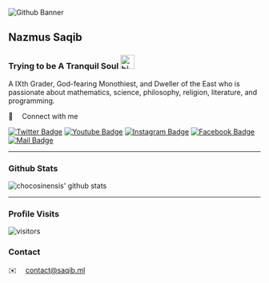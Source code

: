 ![Github Banner](http://choclacode.eu.org/public/assets/img/logo/cover.png)

## Nazmus Saqib
### Trying to be A Tranquil Soul <img src="https://user-images.githubusercontent.com/1303154/88677602-1635ba80-d120-11ea-84d8-d263ba5fc3c0.gif" width="28px" alt="hi">

A IXth Grader, God-fearing Monothiest, and Dweller of the East who is passionate about mathematics, science, philosophy, religion, literature, and programming.

🌺 &emsp;Connect with me

[![Twitter Badge](https://img.shields.io/badge/Twitter-1DA1F2?style=for-the-badge&logo=twitter&logoColor=white)](https://twitter.com/ChocoSinensis) [![Youtube Badge](https://img.shields.io/badge/YouTube-FF0000?style=for-the-badge&logo=youtube&logoColor=white)](https://youtube.com/channel/UCuxNNDSPkN4MTbyubs9OQfQ) [![Instagram Badge](https://img.shields.io/badge/Instagram-E4405F?style=for-the-badge&logo=instagram&logoColor=white)](https://instagram.com/chocosinensis) [![Facebook Badge](https://img.shields.io/badge/Facebook-1877F2?style=for-the-badge&logo=facebook&logoColor=white)](https://facebook.com/chocosinensis) [![Mail Badge](https://img.shields.io/badge/Gmail-D14836?style=for-the-badge&logo=gmail&logoColor=white)](mailto:contact@saqib.ml)

---

### Github Stats

![chocosinensis' github stats](https://github-readme-stats.vercel.app/api?username=chocosinensis&count_private=true&theme=tokyonight&hide=contribs,prs)

---

### Profile Visits 

![visitors](https://visitor-badge.glitch.me/badge?page_id=chocosinensis.chocosinensis)

### Contact

✉️ &emsp;contact@saqib.ml
